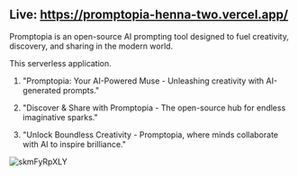 ## Live: https://promptopia-henna-two.vercel.app/

Promptopia is an open-source AI prompting tool designed to fuel creativity, discovery, and sharing in the modern world.

This serverless application.

1. "Promptopia: Your AI-Powered Muse - Unleashing creativity with AI-generated prompts."

2. "Discover & Share with Promptopia - The open-source hub for endless imaginative sparks."

3. "Unlock Boundless Creativity - Promptopia, where minds collaborate with AI to inspire brilliance."
   
![skmFyRpXLY](https://github.com/pradipbedre/Promptopia/assets/60803643/43006251-e2b8-42e3-9e8a-e52c8fc6291d)
